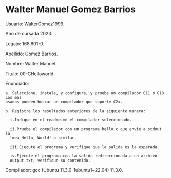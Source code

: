 # Walter Manuel Gomez Barrios

Usuario: WalterGomez1999.

Año de cursada 2023.

Legajo:  168.601-0.

Apellido: Gomez Barrios.

Nombre: Walter Manuel.

Titulo: 00-CHelloworld.

Enunciado: 
    
    a. Seleccione, instale, y configure, y pruebe un compilador C11 o C18. Los mas
    osados pueden buscar un compilador que soporte C2x.

    b. Registre los resultados anteriores de la siguiente manera:
    
      i.Indique en el readme.md el compilador seleccionado.
    
      ii.Pruebe el compilador con un programa hello.c que envie a stdout la
      lmea Hello, World! o similar.

      iii.Ejecute el programa y verifique que la salida es la esperada.

      iv.Ejecute el programa con la salida redireccionada a un archivo
      output.txt; verifique su contenido.

Compilador: gcc (Ubuntu 11.3.0-1ubuntu1~22.04) 11.3.0.

